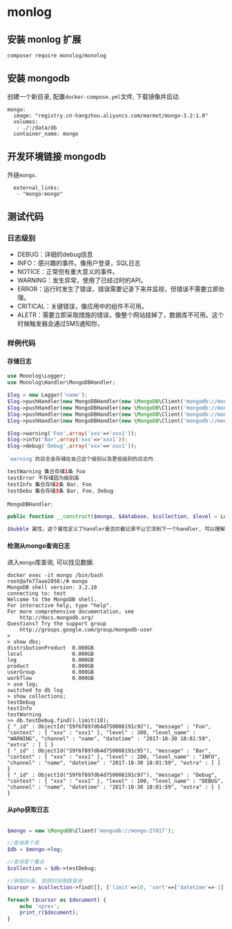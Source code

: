 # monlog

## 安装 monlog 扩展

```
composer require monolog/monolog
```

## 安装 mongodb

创建一个新目录, 配置`docker-compose.yml`文件, 下载镜像并启动.

```
mongo:
  image: "registry.cn-hangzhou.aliyuncs.com/marmot/mongo-3.2:1.0"
  volumes:
   - ./:/data/db
  container_name: mongo
```

## 开发环境链接 mongodb

外链`mongo`.

```
  external_links:
   - "mongo:mongo"
```

## 测试代码

### 日志级别

* DEBUG：详细的debug信息
* INFO：感兴趣的事件。像用户登录，SQL日志
* NOTICE：正常但有重大意义的事件。
* WARNING：发生异常，使用了已经过时的API。
* ERROR：运行时发生了错误，错误需要记录下来并监视，但错误不需要立即处理。
* CRITICAL：关键错误，像应用中的组件不可用。
* ALETR：需要立即采取措施的错误，像整个网站挂掉了，数据库不可用。这个时候触发器会通过SMS通知你，


### 样例代码

#### 存储日志

```php
use Monolog\Logger;
use Monolog\Handler\MongoDBHandler;

$log = new Logger('name');
$log->pushHandler(new MongoDBHandler(new \MongoDB\Client('mongodb://mongo:27017'),'log','testWarning', Logger::WARNING));
$log->pushHandler(new MongoDBHandler(new \MongoDB\Client('mongodb://mongo:27017'),'log','testError', Logger::ERROR));
$log->pushHandler(new MongoDBHandler(new \MongoDB\Client('mongodb://mongo:27017'),'log','testInfo', Logger::INFO));
$log->pushHandler(new MongoDBHandler(new \MongoDB\Client('mongodb://mongo:27017'),'log','testDebug', Logger::DEBUG));

$log->warning('Foo',array('xxx'=>'xxx1'));
$log->info('Bar',array('xxx'=>'xxx1'));
$log->debug('Debug',array('xxx'=>'xxx1'));
    
`warning`的日志会存储在自己这个级别以及更低级别的日志内.

testWarning 集合存储1条 Foo
testError 不存储因为级别高
testInfo 集合存储2条 Bar, Foo
testDebu 集合存储3条 Bar, Foo, Debug
```

`MongoDBHandler`:

```php
public function __construct($mongo, $database, $collection, $level = Logger::DEBUG, $bubble = true)

$bubble 属性，这个属性定义了handler是否拦截记录不让它流到下一个handler, 可以理解为冒泡, 默认可以流入到多个.
```

#### 检测从mongo查询日志

进入`mongo`库查询, 可以找见数据.

```shell
docker exec -it mongo /bin/bash
root@afe77aae2050:/# mongo
MongoDB shell version: 3.2.10
connecting to: test
Welcome to the MongoDB shell.
For interactive help, type "help".
For more comprehensive documentation, see
	http://docs.mongodb.org/
Questions? Try the support group
	http://groups.google.com/group/mongodb-user
>
> show dbs;
distributionProduct  0.000GB
local                0.000GB
log                  0.000GB
product              0.000GB
userGroup            0.000GB
workflow             0.000GB
> use log;
switched to db log
> show collections;
testDebug
testInfo
testWarning
>> db.testDebug.find().limit(10);
{ "_id" : ObjectId("59f6f897d64d750008191c92"), "message" : "Foo", "context" : { "xxx" : "xxx1" }, "level" : 300, "level_name" : "WARNING", "channel" : "name", "datetime" : "2017-10-30 18:01:59", "extra" : [ ] }
{ "_id" : ObjectId("59f6f897d64d750008191c95"), "message" : "Bar", "context" : { "xxx" : "xxx1" }, "level" : 200, "level_name" : "INFO", "channel" : "name", "datetime" : "2017-10-30 18:01:59", "extra" : [ ] }
{ "_id" : ObjectId("59f6f897d64d750008191c97"), "message" : "Debug", "context" : { "xxx" : "xxx1" }, "level" : 100, "level_name" : "DEBUG", "channel" : "name", "datetime" : "2017-10-30 18:01:59", "extra" : [ ] }
```

#### 从php获取日志

```php

$mongo = new \MongoDB\Client('mongodb://mongo:27017');

//查询某个库
$db = $mongo->log;

//查询某个集合
$collection = $db->testDebug;

//获取10条, 按照时间倒叙查询
$cursor = $collection->find([], ['limit'=>10, 'sort'=>['datetime'=>-1]]);

foreach ($cursor as $document) {
	echo '<pre>';
	print_r($document);
}
```